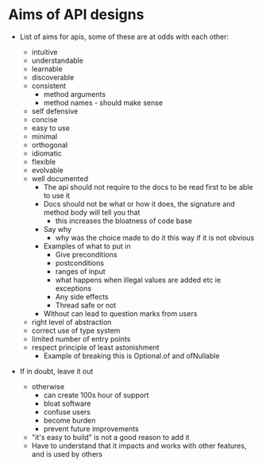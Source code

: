 # Aims of API designs

- List of aims for apis, some of these are at odds with each other:
  - intuitive
  - understandable
  - learnable
  - discoverable
  - consistent
    - method arguments
    - method names - should make sense
  - self defensive
  - concise
  - easy to use
  - minimal
  - orthogonal
  - idiomatic
  - flexible
  - evolvable
  - well documented
    - The api should not require to the docs to be read first to be able to use it
    - Docs should not be what or how it does, the signature and method body will tell you that
      - this increases the bloatness of code base
    - Say why
      - why was the choice made to do it this way if it is not obvious
    - Examples of what to put in
      - Give preconditions
      - postconditions
      - ranges of input
      - what happens when illegal values are added etc ie exceptions
      - Any side effects
      - Thread safe or not
    - Without can lead to question marks from users
  - right level of abstraction
  - correct use of type system
  - limited number of entry points
  - respect principle of least astonishment
    - Example of breaking this is Optional.of and ofNullable

- If in doubt, leave it out
  - otherwise
    - can create 100s hour of support
    - bloat software
    - confuse users
    - become burden
    - prevent future improvements
  - "it's easy to build" is not a good reason to add it
  - Have to understand that it impacts and works with other features, and is used by others
